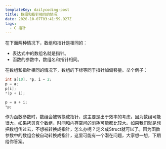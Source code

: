 ```yaml
---
templateKey: dailycoding-post
title: 数组和指针相同的情况
date: 2020-10-07T03:41:59.927Z
tags:
  - C 指针
---
```

在下面两种情况下，数组和指针是相同的：

* 表达式中的数组名就是指针。
* 函数的参数中，数组名和指针相同。

在数组和指针相同的情况下，数组的下标等同于指针加偏移量。举个例子：

```c
int a[10], *p, i = 2;
p = a;
p[i];
*(p + i);

p = a + i;
*p;
```

作为函数参数时，数组会被转换成指针，这主要是出于效率的考虑，因为数组可能很大，如果拷贝真个数组，时间和内存空间的消耗可能都比较大。如果我们就是想把数组传过去，不想被转换成指针，怎么办呢？定义成Struct就可以了。因为函数参数中的数组会被自动转换成指针，这里可能有一个潜在问题，大家想一想，下期给你答案。

